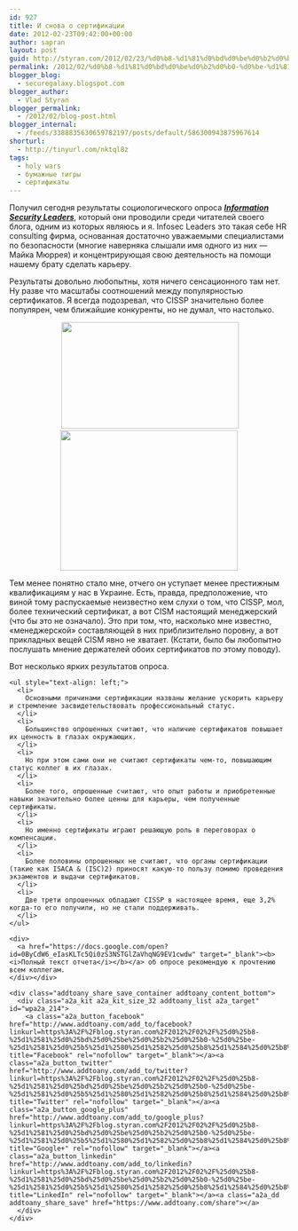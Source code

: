 ```yaml
---
id: 927
title: И снова о сертификации
date: 2012-02-23T09:42:00+00:00
author: sapran
layout: post
guid: http://styran.com/2012/02/23/%d0%b8-%d1%81%d0%bd%d0%be%d0%b2%d0%b0-%d0%be-%d1%81%d0%b5%d1%80%d1%82%d0%b8%d1%84%d0%b8%d0%ba%d0%b0%d1%86%d0%b8%d0%b8/
permalink: /2012/02/%d0%b8-%d1%81%d0%bd%d0%be%d0%b2%d0%b0-%d0%be-%d1%81%d0%b5%d1%80%d1%82%d0%b8%d1%84%d0%b8%d0%ba%d0%b0%d1%86%d0%b8%d0%b8/
blogger_blog:
  - securegalaxy.blogspot.com
blogger_author:
  - Vlad Styran
blogger_permalink:
  - /2012/02/blog-post.html
blogger_internal:
  - /feeds/3388835630659782197/posts/default/586300943875967614
shorturl:
  - http://tinyurl.com/nktql8z
tags:
  - holy wars
  - бумажные тигры
  - сертификаты
---
```

<div dir="ltr" style="text-align: left;">
  Получил сегодня результаты социологического опроса <a href="http://www.infosecleaders.com/" target="_blank"><i><b>Information Security Leaders</b></i></a>, который они проводили среди читателей своего блога, одним из которых являюсь и я. Infosec Leaders это такая себе HR consulting фирма, основанная достаточно уважаемыми специалистами по безопасности (многие наверняка слышали имя одного из них &#8212; Майка Мюррея) и концентрирующая свою деятельность на помощи нашему брату сделать карьеру.</p> 
  
  <p>
    Результаты довольно любопытны, хотя ничего сенсационного там нет. Ну разве что масштабы соотношений между популярностью сертификатов. Я всегда подозревал, что CISSP значительно более популярен, чем ближайшие конкуренты, но не думал, что настолько.
  </p>
  
  <div style="clear: both; text-align: center;">
    &nbsp;<a href="http://4.bp.blogspot.com/-uV3czYjJoEI/T0X2GY3g8TI/AAAAAAAAL28/M35jNPOgrUk/s1600/12+-+1" style="margin-left: 1em; margin-right: 1em;"><img border="0" height="192" src="http://4.bp.blogspot.com/-uV3czYjJoEI/T0X2GY3g8TI/AAAAAAAAL28/M35jNPOgrUk/s320/12+-+1" width="320" /></a>
  </div>
  
  <div style="clear: both; text-align: center;">
    <a href="http://3.bp.blogspot.com/-ATrKGkfGkS4/T0X9fayzWVI/AAAAAAAAL3k/kpJ0EHvvDNY/s1600/12+-+1" style="margin-left: 1em; margin-right: 1em;"><img border="0" height="253" src="http://3.bp.blogspot.com/-ATrKGkfGkS4/T0X9fayzWVI/AAAAAAAAL3k/kpJ0EHvvDNY/s320/12+-+1" width="320" /></a>
  </div>
  
  <div style="clear: both; text-align: center;">
  </div>
  
  <p>
    Тем менее понятно стало мне, отчего он уступает менее престижным квалификациям у нас в Украине. Есть, правда, предположение, что виной тому распускаемые неизвестно кем слухи о том, что CISSP, мол, более технический сертификат, а вот CISM настоящий менеджерский (что бы это не означало). Это при том, что, насколько мне известно, &#171;менеджерской&#187; составляющей в них приблизительно поровну, а вот прикладных вещей CISM явно не хватает. (Кстати, было бы любопытно послушать мнение держателей обоих сертификатов по этому поводу).
  </p>
  
  <p>
    Вот несколько ярких результатов опроса. 
    
    <ul style="text-align: left;">
      <li>
        Основными причинами сертификации названы желание ускорить карьеру и стремление засвидетельствовать профессиональный статус.
      </li>
      <li>
        Большинство опрошенных считают, что наличие сертификатов повышает их ценность в глазах окружающих.
      </li>
      <li>
        Но при этом сами они не считают сертификаты чем-то, повышающим статус коллег в их глазах.
      </li>
      <li>
        Более того, опрошенные считают, что опыт работы и приобретенные навыки значительно более ценны для карьеры, чем полученные сертификаты.
      </li>
      <li>
        Но именно сертификаты играют решающую роль в переговорах о компенсации.
      </li>
      <li>
        Более половины опрошенных не считают, что органы сертификации (такие как ISACA & (ISC)2) приносят какую-то пользу помимо проведения экзаментов и выдачи сертификатов.
      </li>
      <li>
        Две трети опрошенных обладают CISSP в настоящее время, еще 3,2% когда-то его получили, но не стали поддерживать.
      </li>
    </ul>
    
    <div>
      <a href="https://docs.google.com/open?id=0ByCdW6_eIasKLTc5Qi0zS3NSTGlZaVhqNG9EV1cwdw" target="_blank"><b><i>Полный текст отчета</i></b></a> об опросе рекомендую к прочтению всем коллегам.
    </div></div> 
    
    <div class="addtoany_share_save_container addtoany_content_bottom">
      <div class="a2a_kit a2a_kit_size_32 addtoany_list a2a_target" id="wpa2a_214">
        <a class="a2a_button_facebook" href="http://www.addtoany.com/add_to/facebook?linkurl=https%3A%2F%2Fblog.styran.com%2F2012%2F02%2F%25d0%25b8-%25d1%2581%25d0%25bd%25d0%25be%25d0%25b2%25d0%25b0-%25d0%25be-%25d1%2581%25d0%25b5%25d1%2580%25d1%2582%25d0%25b8%25d1%2584%25d0%25b8%25d0%25ba%25d0%25b0%25d1%2586%25d0%25b8%25d0%25b8%2F&linkname=%D0%98%20%D1%81%D0%BD%D0%BE%D0%B2%D0%B0%20%D0%BE%20%D1%81%D0%B5%D1%80%D1%82%D0%B8%D1%84%D0%B8%D0%BA%D0%B0%D1%86%D0%B8%D0%B8" title="Facebook" rel="nofollow" target="_blank"></a><a class="a2a_button_twitter" href="http://www.addtoany.com/add_to/twitter?linkurl=https%3A%2F%2Fblog.styran.com%2F2012%2F02%2F%25d0%25b8-%25d1%2581%25d0%25bd%25d0%25be%25d0%25b2%25d0%25b0-%25d0%25be-%25d1%2581%25d0%25b5%25d1%2580%25d1%2582%25d0%25b8%25d1%2584%25d0%25b8%25d0%25ba%25d0%25b0%25d1%2586%25d0%25b8%25d0%25b8%2F&linkname=%D0%98%20%D1%81%D0%BD%D0%BE%D0%B2%D0%B0%20%D0%BE%20%D1%81%D0%B5%D1%80%D1%82%D0%B8%D1%84%D0%B8%D0%BA%D0%B0%D1%86%D0%B8%D0%B8" title="Twitter" rel="nofollow" target="_blank"></a><a class="a2a_button_google_plus" href="http://www.addtoany.com/add_to/google_plus?linkurl=https%3A%2F%2Fblog.styran.com%2F2012%2F02%2F%25d0%25b8-%25d1%2581%25d0%25bd%25d0%25be%25d0%25b2%25d0%25b0-%25d0%25be-%25d1%2581%25d0%25b5%25d1%2580%25d1%2582%25d0%25b8%25d1%2584%25d0%25b8%25d0%25ba%25d0%25b0%25d1%2586%25d0%25b8%25d0%25b8%2F&linkname=%D0%98%20%D1%81%D0%BD%D0%BE%D0%B2%D0%B0%20%D0%BE%20%D1%81%D0%B5%D1%80%D1%82%D0%B8%D1%84%D0%B8%D0%BA%D0%B0%D1%86%D0%B8%D0%B8" title="Google+" rel="nofollow" target="_blank"></a><a class="a2a_button_linkedin" href="http://www.addtoany.com/add_to/linkedin?linkurl=https%3A%2F%2Fblog.styran.com%2F2012%2F02%2F%25d0%25b8-%25d1%2581%25d0%25bd%25d0%25be%25d0%25b2%25d0%25b0-%25d0%25be-%25d1%2581%25d0%25b5%25d1%2580%25d1%2582%25d0%25b8%25d1%2584%25d0%25b8%25d0%25ba%25d0%25b0%25d1%2586%25d0%25b8%25d0%25b8%2F&linkname=%D0%98%20%D1%81%D0%BD%D0%BE%D0%B2%D0%B0%20%D0%BE%20%D1%81%D0%B5%D1%80%D1%82%D0%B8%D1%84%D0%B8%D0%BA%D0%B0%D1%86%D0%B8%D0%B8" title="LinkedIn" rel="nofollow" target="_blank"></a><a class="a2a_dd addtoany_share_save" href="https://www.addtoany.com/share"></a>
      </div>
    </div>